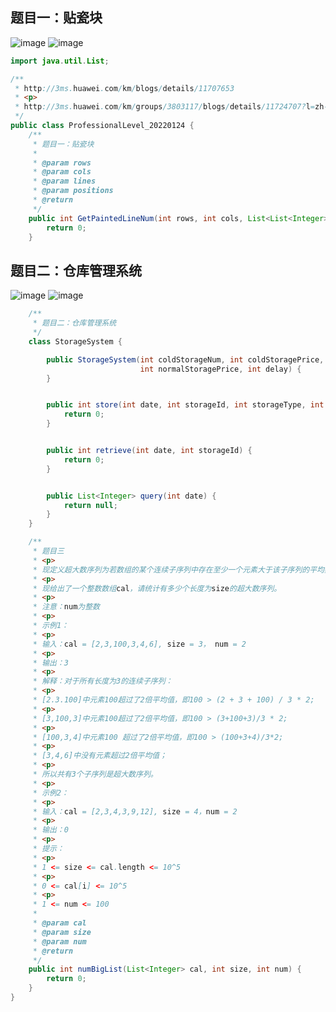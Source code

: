 ## 题目一：贴瓷块
![image](https://user-images.githubusercontent.com/45349601/172743293-9a902a19-4a55-4ffa-81c8-5a7973e7d404.png)
![image](https://user-images.githubusercontent.com/45349601/172743332-e5605670-69b9-4784-b5b7-cca32b24c25e.png)

```java
import java.util.List;

/**
 * http://3ms.huawei.com/km/blogs/details/11707653
 * <p>
 * http://3ms.huawei.com/km/groups/3803117/blogs/details/11724707?l=zh-cn
 */
public class ProfessionalLevel_20220124 {
    /**
     * 题目一：贴瓷块
     *
     * @param rows
     * @param cols
     * @param lines
     * @param positions
     * @return
     */
    public int GetPaintedLineNum(int rows, int cols, List<List<Integer>> lines, List<List<Integer>> positions) {
        return 0;
    }
```

## 题目二：仓库管理系统

![image](https://user-images.githubusercontent.com/45349601/172743921-1237da3b-ad35-4222-a413-e49102130f57.png)
![image](https://user-images.githubusercontent.com/45349601/172743981-53fed070-29b2-4bea-9442-622629514ee1.png)


```java
    /**
     * 题目二：仓库管理系统
     */
    class StorageSystem {

        public StorageSystem(int coldStorageNum, int coldStoragePrice, int normalStorageNum,
                             int normalStoragePrice, int delay) {
        }


        public int store(int date, int storageId, int storageType, int storageDays) {
            return 0;
        }


        public int retrieve(int date, int storageId) {
            return 0;
        }


        public List<Integer> query(int date) {
            return null;
        }
    }

    /**
     * 题目三
     * <p>
     * 现定义超大数序列为若数组的某个连续子序列中存在至少一个元素大于该子序列的平均数的num倍，则称这一子序列为超大数序列。
     * <p>
     * 现给出了一个整数数组cal，请统计有多少个长度为size的超大数序列。
     * <p>
     * 注意：num为整数
     * <p>
     * 示例1：
     * <p>
     * 输入：cal = [2,3,100,3,4,6], size = 3， num = 2
     * <p>
     * 输出：3
     * <p>
     * 解释：对于所有长度为3的连续子序列：
     * <p>
     * [2.3.100]中元素100超过了2倍平均值，即100 > (2 + 3 + 100) / 3 * 2;
     * <p>
     * [3,100,3]中元素100超过了2倍平均值，即100 > (3+100+3)/3 * 2;
     * <p>
     * [100,3,4]中元素100 超过了2倍平均值，即100 > (100+3+4)/3*2;
     * <p>
     * [3,4,6]中没有元素超过2倍平均值；
     * <p>
     * 所以共有3个子序列是超大数序列。
     * <p>
     * 示例2：
     * <p>
     * 输入：cal = [2,3,4,3,9,12], size = 4，num = 2
     * <p>
     * 输出：0
     * <p>
     * 提示：
     * <p>
     * 1 <= size <= cal.length <= 10^5
     * <p>
     * 0 <= cal[i] <= 10^5
     * <p>
     * 1 <= num <= 100
     *
     * @param cal
     * @param size
     * @param num
     * @return
     */
    public int numBigList(List<Integer> cal, int size, int num) {
        return 0;
    }
}

```


